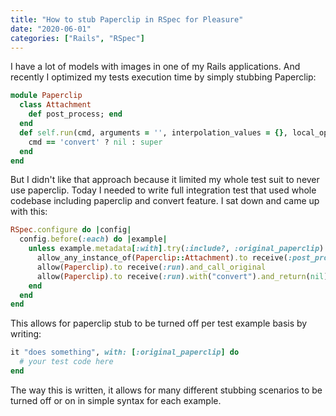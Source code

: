 ```yaml
---
title: "How to stub Paperclip in RSpec for Pleasure"
date: "2020-06-01"
categories: ["Rails", "RSpec"]
---
```


I have a lot of models with images in one of my Rails applications. And recently I optimized my tests execution time by simply stubbing Paperclip:
```ruby
module Paperclip
  class Attachment
    def post_process; end
  end
  def self.run(cmd, arguments = '', interpolation_values = {}, local_options = {})
    cmd == 'convert' ? nil : super
  end
end
```

But I didn't like that approach because it limited my whole test suit to never use paperclip. Today I needed to write full integration test that used whole codebase including paperclip and convert feature. I sat down and came up with this:

```ruby
RSpec.configure do |config|
  config.before(:each) do |example|
    unless example.metadata[:with].try(:include?, :original_paperclip)
      allow_any_instance_of(Paperclip::Attachment).to receive(:post_process)
      allow(Paperclip).to receive(:run).and_call_original
      allow(Paperclip).to receive(:run).with("convert").and_return(nil)
    end
  end
end
```

This allows for paperclip stub to be turned off per test example basis by writing:

```ruby
it "does something", with: [:original_paperclip] do
  # your test code here
end
```

The way this is written, it allows for many different stubbing scenarios to be turned off or on in simple syntax for each example.